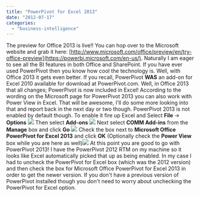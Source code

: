 ```yaml
---
title: "PowerPivot for Excel 2013"
date: "2012-07-17"
categories: 
  - "business-intelligence"
---
```


The preview for Office 2013 is live!! You can hop over to the Microsoft website and grab it here: [http://www.microsoft.com/office/preview/en/try-office-preview](https://powerbi.microsoft.com/en-us/). Naturally I am eager to see all the BI features in both Office and SharePoint. If you have ever used PowerPivot then you know how cool the technology is. Well, with Office 2013 it gets even better. If you recall, PowerPivot **WAS** an add-on for Excel 2010 available for download at PowerPivot.com. Well, in Office 2013 that all changes; PowerPivot is now included in Excel! According to the wording on the Microsoft page for PowerPivot 2013 you can also work with Power View in Excel. That will be awesome, I'll do some more looking into that and report back in the next day or two though. PowerPivot 2013 is not enabled by default though. To enable it fire up Excel and Select **File** -> **Options** ![](https://images.bradleyschacht.com/wp-content/uploads/2012/07/PowerPivotExcel20131.png) Then select **Add-ons** ![](https://images.bradleyschacht.com/wp-content/uploads/2012/07/PowerPivotExcel20132.png) Next select **COMM Add-ins** from the **Manage** box and click **Go** ![](https://images.bradleyschacht.com/wp-content/uploads/2012/07/PowerPivotExcel20133.png) Check the box next to **Microsoft Office PowerPivot for Excel 2013** and click **OK** (Optionally check the **Power View** box while you are here as well)![](https://images.bradleyschacht.com/wp-content/uploads/2012/07/PowerPivotExcel20134.png) At this point you are good to go with PowerPivot 2013! I have the PowerPivot 2012 RTM on my machine so it looks like Excel automatically picked that up as being enabled. In my case I had to uncheck the PowerPivot for Excel box (which was the 2012 version) and then check the box for Microsoft Office PowerPivot for Excel 2013 in order to get the newer version. If you don't have a previous version of PowerPivot installed though you don't need to worry about unchecking the PowerPivot for Excel option.
